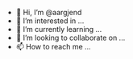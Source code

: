 - 👋 Hi, I’m @aargjend
- 👀 I’m interested in ...
- 🌱 I’m currently learning ...
- 💞️ I’m looking to collaborate on ...
- 📫 How to reach me ...

<!---
aargjend/aargjend is a ✨ special ✨ repository because its `README.md` (this file) appears on your GitHub profile.
You can click the Preview link to take a look at your changes.
--->
